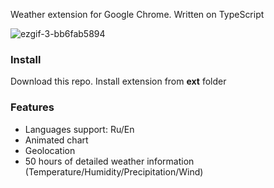 Weather extension for Google Chrome. Written on TypeScript

![ezgif-3-bb6fab5894](https://user-images.githubusercontent.com/7237762/229301735-0ba10058-6239-4417-b8c0-8aa001aa7388.gif)

### Install
Download this repo. Install extension from **ext** folder

### Features
* Languages support: Ru/En
* Animated chart
* Geolocation
* 50 hours of detailed weather information (Temperature/Humidity/Precipitation/Wind)

